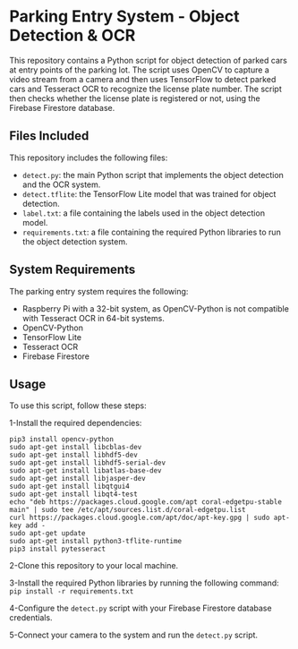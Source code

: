 # Parking Entry System - Object Detection & OCR

This repository contains a Python script for object detection of parked cars at entry points of the parking lot. The script uses OpenCV to capture a video stream from a camera and then uses TensorFlow to detect parked cars and Tesseract OCR to recognize the license plate number. The script then checks whether the license plate is registered or not, using the Firebase Firestore database.

## Files Included

This repository includes the following files:

- `detect.py`: the main Python script that implements the object detection and  the OCR system.
- `detect.tflite`: the TensorFlow Lite model that was trained for object detection.
- `label.txt`: a file containing the labels used in the object detection model.
- `requirements.txt`: a file containing the required Python libraries to run the object detection system.

## System Requirements

The parking entry system requires the following:

- Raspberry Pi with a 32-bit system, as OpenCV-Python is not compatible with Tesseract OCR in 64-bit systems.
- OpenCV-Python
- TensorFlow Lite
- Tesseract OCR
- Firebase Firestore

## Usage

To use this script, follow these steps:

1-Install the required dependencies:
```
pip3 install opencv-python
sudo apt-get install libcblas-dev
sudo apt-get install libhdf5-dev
sudo apt-get install libhdf5-serial-dev
sudo apt-get install libatlas-base-dev
sudo apt-get install libjasper-dev
sudo apt-get install libqtgui4
sudo apt-get install libqt4-test
echo "deb https://packages.cloud.google.com/apt coral-edgetpu-stable main" | sudo tee /etc/apt/sources.list.d/coral-edgetpu.list
curl https://packages.cloud.google.com/apt/doc/apt-key.gpg | sudo apt-key add -
sudo apt-get update
sudo apt-get install python3-tflite-runtime
pip3 install pytesseract
```
2-Clone this repository to your local machine.

3-Install the required Python libraries by running the following command: `pip install -r requirements.txt`

4-Configure the `detect.py` script with your Firebase Firestore database credentials.

5-Connect your camera to the system and run the `detect.py` script.


